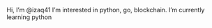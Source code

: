  Hi, I’m @izaq41 
 I’m interested in python, go, blockchain. 
I’m currently learning python 


<!---
izaq41/izaq41 is a ✨ special ✨ repository because its `README.md` (this file) appears on your GitHub profile.
You can click the Preview link to take a look at your changes.
--->
